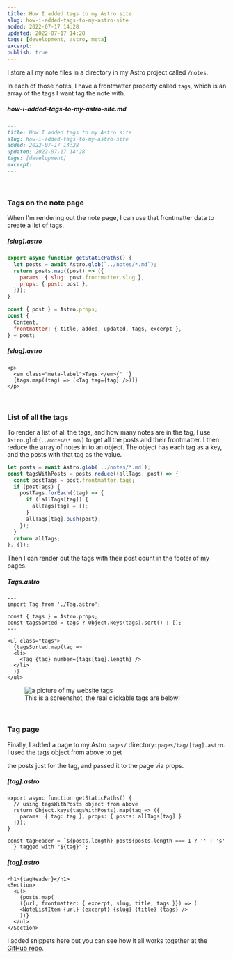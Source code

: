```yaml
---
title: How I added tags to my Astro site
slug: how-i-added-tags-to-my-astro-site
added: 2022-07-17 14:28
updated: 2022-07-17 14:28
tags: [development, astro, meta]
excerpt:
publish: true
---
```


I store all my note files in a directory in my Astro project called `/notes`.

In each of those notes, I have a frontmatter property called `tags`, which is an array of the tags I want tag the note with.

##### how-i-added-tags-to-my-astro-site.md
```md
---
title: How I added tags to my Astro site
slug: how-i-added-tags-to-my-astro-site
added: 2022-07-17 14:28
updated: 2022-07-17 14:28
tags: [development]
excerpt:
---
```

<br/>

### Tags on the note page

When I'm rendering out the note page, I can use that frontmatter data to create a list of tags.

##### [slug].astro
```js
export async function getStaticPaths() {
  let posts = await Astro.glob(`../notes/*.md`);
  return posts.map((post) => ({
    params: { slug: post.frontmatter.slug },
    props: { post: post },
  }));
}

const { post } = Astro.props;
const {
  Content,
  frontmatter: { title, added, updated, tags, excerpt },
} = post;
```

##### [slug].astro
```astro
<p>
  <em class="meta-label">Tags:</em>{' '}
  {tags.map((tag) => (<Tag tag={tag} />))}
</p>
```

<br/>

### List of all the tags  

To render a list of all the tags, and how many notes are in the tag, I use <code>Astro.glob(`../notes/\*.md\`)</code> to get all the posts and their frontmatter. I then reduce the array of notes in to an object. The object has each tag as a key, and the posts with that tag as the value.

```js
let posts = await Astro.glob(`../notes/*.md`);
const tagsWithPosts = posts.reduce((allTags, post) => {
  const postTags = post.frontmatter.tags;
  if (postTags) {
    postTags.forEach((tag) => {
      if (!allTags[tag]) {
        allTags[tag] = [];
      }
      allTags[tag].push(post);
    });
  }
  return allTags;
}, {});
```

Then I can render out the tags with their post count in the footer of my pages.  

##### Tags.astro
```astro
---
import Tag from './Tag.astro';

const { tags } = Astro.props;
const tagsSorted = tags ? Object.keys(tags).sort() : [];
---

<ul class="tags">
  {tagsSorted.map(tag =>
  <li>
    <Tag {tag} number={tags[tag].length} />
  </li>
  )}
</ul>
```

<figure>
<img alt="a picture of my website tags" src="/images/tags.png" class="webfeedsFeaturedVisual" />
<figcaption>This is a screenshot, the real clickable tags are below!</figcaption>
</figure>
<br />

### Tag page  

Finally, I added a page to my Astro `pages/` directory: `pages/tag/[tag].astro`. I used the tags object from above to get

the posts just for the tag, and passed it to the page via props.

##### [tag].astro

```astro
export async function getStaticPaths() {
  // using tagsWithPosts object from above
  return Object.keys(tagsWithPosts).map(tag => ({
    params: { tag: tag }, props: { posts: allTags[tag] }
  }));
}

const tagHeader = `${posts.length} post${posts.length === 1 ? '' : 's'
  } tagged with "${tag}"`;
```

##### [tag].astro

```astro
<h1>{tagHeader}</h1>
<Section>
  <ul>
    {posts.map(
    ({url, frontmatter: { excerpt, slug, title, tags }}) => (
    <NoteListItem {url} {excerpt} {slug} {title} {tags} />
    ))}
  </ul>
</Section>
```

I added snippets here but you can see how it all works together at the [GitHub repo](https://github.com/rachsmithcodes/rachsmith.com).